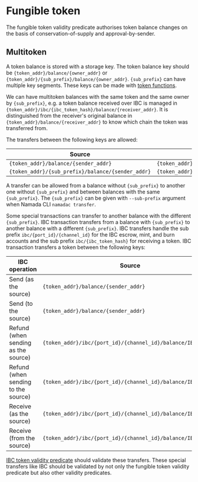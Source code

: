 # Fungible token

The fungible token validity predicate authorises token balance changes on the basis of conservation-of-supply and approval-by-sender.

## Multitoken
A token balance is stored with a storage key. The token balance key should be `{token_addr}/balance/{owner_addr}` or `{token_addr}/{sub_prefix}/balance/{owner_addr}`. `{sub_prefix}` can have multiple key segments. These keys can be made with [token functions](https://github.com/anoma/namada/blob/5da82f093f10c0381865accba99f60c557360c51/core/src/types/token.rs).

We can have multitoken balances with the same token and the same owner by `{sub_prefix}`, e.g. a token balance received over IBC is managed in `{token_addr}/ibc/{ibc_token_hash}/balance/{receiver_addr}`. It is distinguished from the receiver's original balance in `{token_addr}/balance/{receiver_addr}` to know which chain the token was transferred from.

The transfers between the following keys are allowed:

| Source | Target |
|----|----|
| `{token_addr}/balance/{sender_addr}` | `{token_addr}/balance/{receiver_addr}` |
| `{token_addr}/{sub_prefix}/balance/{sender_addr}` | `{token_addr}/{sub_prefix}/balance/{receiver_addr}` |

A transfer can be allowed from a balance without `{sub_prefix}` to another one without `{sub_prefix}` and between balances with the same `{sub_prefix}`. The `{sub_prefix}` can be given with `--sub-prefix` argument when Namada CLI `namadac transfer`.

Some special transactions can transfer to another balance with the different `{sub_prefix}`. IBC transaction transfers from a balance with `{sub_prefix}` to another balance with a different `{sub_prefix}`. IBC transfers handle the sub prefix `ibc/{port_id}/{channel_id}` for the IBC escrow, mint, and burn accounts and the sub prefix `ibc/{ibc_token_hash}` for receiving a token. IBC transaction transfers a token between the following keys:

| IBC operation | Source | Target |
|----|----|----|
| Send (as the source) | `{token_addr}/balance/{sender_addr}` | `{token_addr}/ibc/{port_id}/{channel_id}/balance/IBC_ESCROW` |
| Send (to the source) | `{token_addr}/balance/{sender_addr}` | `{token_addr}/ibc/{port_id}/{channel_id}/balance/IBC_BURN` |
| Refund (when sending as the source) | `{token_addr}/ibc/{port_id}/{channel_id}/balance/IBC_ESCROW` | `{token_addr}/balance/{sender_addr}` |
| Refund (when sending to the source) | `{token_addr}/ibc/{port_id}/{channel_id}/balance/IBC_BURN` | `{token_addr}/balance/{sender_addr}` |
| Receive (as the source) | `{token_addr}/ibc/{port_id}/{channel_id}/balance/IBC_ESCROW` | `{token_addr}/balance/{receiver_addr}` |
| Receive (from the source) | `{token_addr}/ibc/{port_id}/{channel_id}/balance/IBC_MINT` | `{token_addr}/ibc/{ibc_token_hash}/balance/{receiver_addr}` |

[IBC token validity predicate](https://github.com/anoma/namada/blob/5da82f093f10c0381865accba99f60c557360c51/shared/src/ledger/ibc/vp/token.rs) should validate these transfers. These special transfers like IBC should be validated by not only the fungible token validity predicate but also other validity predicates.
